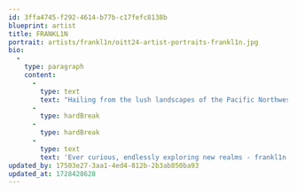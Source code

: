 ```yaml
---
id: 3ffa4745-f292-4614-b77b-c17fefc8138b
blueprint: artist
title: FRANKL1N
portrait: artists/frankl1n/oitt24-artist-portraits-frankl1n.jpg
bio:
  -
    type: paragraph
    content:
      -
        type: text
        text: "Hailing from the lush landscapes of the Pacific Northwest is frankl1n. Drawing inspiration from balearic, trippy disco, house, techno, and minimalist sounds, he satisfies a hunger for a wide breadth of genres.\_"
      -
        type: hardBreak
      -
        type: hardBreak
      -
        type: text
        text: 'Ever curious, endlessly exploring new realms - frankl1n conjures sonic magic like a fog-wielding wizard, weaving together a tapestry of mesmerizing beats and hypnotic melodies.'
updated_by: 17503e27-3aa1-4ed4-812b-2b3ab850ba93
updated_at: 1728428628
---
```


